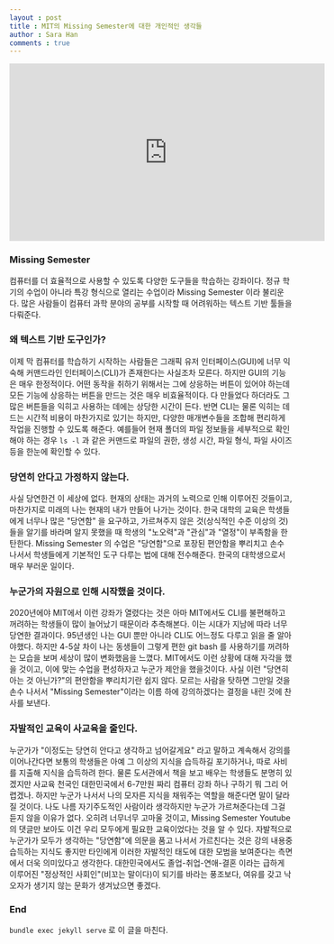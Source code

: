 ```yaml
---
layout : post
title : MIT의 Missing Semester에 대한 개인적인 생각들
author : Sara Han
comments : true
---
```


<center>
<iframe width="560" height="315" src="https://www.youtube.com/embed/videoseries?list=PLyzOVJj3bHQuloKGG59rS43e29ro7I57J" frameborder="0" allow="accelerometer; autoplay; encrypted-media; gyroscope; picture-in-picture" allowfullscreen></iframe>
</center>

### Missing Semester
컴퓨터를 더 효율적으로 사용할 수 있도록 다양한 도구들을 학습하는 강좌이다.
정규 학기의 수업이 아니라 특강 형식으로 열리는 수업이라 Missing Semester 이라 불리운다.
많은 사람들이 컴퓨터 과학 분야의 공부를 시작할 때 어려워하는 텍스트 기반 툴들을 다뤄준다.

### 왜 텍스트 기반 도구인가?
이제 막 컴퓨터를 학습하기 시작하는 사람들은 그래픽 유저 인터페이스(GUI)에 너무 익숙해
커맨드라인 인터페이스(CLI)가 존재한다는 사실조차 모른다. 하지만 GUI의 기능은 매우 한정적이다.
어떤 동작을 취하기 위해서는 그에 상응하는 버튼이 있어야 하는데 모든 기능에 상응하는 버튼을
만드는 것은 매우 비효율적이다. 다 만들었다 하더라도 그 많은 버튼들을 익히고 사용하는 데에는
상당한 시간이 든다. 반면 CLI는 물론 익히는 데 드는 시간적 비용이 마찬가지로 있기는 하지만,
다양한 매개변수들을 조합해 편리하게 작업을 진행할 수 있도록 해준다. 예를들어 현재 폴더의
파일 정보들을 세부적으로 확인해야 하는 경우 `ls -l` 과 같은 커맨드로 파일의 권한, 생성 시간,
파일 형식, 파일 사이즈등을 한눈에 확인할 수 있다.

### 당연히 안다고 가정하지 않는다.
사실 당연한건 이 세상에 없다. 현재의 상태는 과거의 노력으로 인해 이루어진 것들이고, 마찬가지로
미래의 나는 현재의 내가 만들어 나가는 것이다. 한국 대학의 교육은 학생들에게 너무나 많은 "당연함"
을 요구하고, 가르쳐주지 않은 것(상식적인 수준 이상의 것)들을 알기를 바라며 알지 못했을 때
학생의 "노오력"과 "관심"과 "열정"이 부족함을 한탄한다. Missing Semester 의 수업은 "당연함"으로
포장된 편안함을 뿌리치고 손수 나서서 학생들에게 기본적인 도구 다루는 법에 대해 전수해준다.
한국의 대학생으로서 매우 부러운 일이다.

### 누군가의 자원으로 인해 시작했을 것이다.
2020년에야 MIT에서 이런 강좌가 열렸다는 것은 아마 MIT에서도 CLI를 불편해하고 꺼려하는 학생들이
많이 늘어났기 때문이라 추측해본다. 이는 시대가 지남에 따라 너무 당연한 결과이다. 95년생인 나는
GUI 뿐만 아니라 CLI도 어느정도 다루고 읽을 줄 알아야했다. 하지만 4-5살 차이 나는 동생들이 그렇게
편한 git bash 를 사용하기를 꺼려하는 모습을 보며 세상이 많이 변화했음을 느꼈다.
MIT에서도 이런 상황에 대해 자각을 했을 것이고, 이에 맞는 수업을 편성하자고 누군가 제안을 했을것이다.
사실 이런 "당연히 아는 것 아닌가?"의 편안함을 뿌리치기란 쉽지 않다. 모르는 사람을 탓하면 그만일 것을
손수 나서서 "Missing Semester"이라는 이름 하에 강의하겠다는 결정을 내린 것에 찬사를 보낸다.

### 자발적인 교육이 사교육을 줄인다.
누군가가 "이정도는 당연히 안다고 생각하고 넘어갈게요" 라고 말하고 계속해서 강의를 이어나간다면
보통의 학생들은 아예 그 이상의 지식을 습득하길 포기하거나, 따로 사비를 지출해 지식을 습득하려 한다.
물론 도서관에서 책을 보고 배우는 학생들도 분명히 있겠지만 사교육 천국인 대한민국에서 6-7만원 짜리
컴퓨터 강좌 하나 구하기 뭐 그리 어렵겠나. 하지만 누군가 나서서 나의 모자른 지식을 채워주는 역할을 해준다면
말이 달라질 것이다. 나도 나름 자기주도적인 사람이라 생각하지만 누군가 가르쳐준다는데 그걸 듣지 않을 이유가 없다.
오히려 너무너무 고마울 것이고, Missing Semester Youtube 의 댓글만 보아도 이건 우리 모두에게 필요한
교육이었다는 것을 알 수 있다. 자발적으로 누군가가 모두가 생각하는 "당연함"에 의문을 품고 나서서
가르친다는 것은 강의 내용중 습득하는 지식도 좋지만 타인에게 이러한 자발적인 태도에 대한 모범을 보여준다는 측면에서
더욱 의미있다고 생각한다. 대한민국에서도 졸업-취업-연애-결혼 이라는 급하게 이루어진 "정상적인 사회인"(비꼬는 말이다)이
되기를 바라는 풍조보다, 여유를 갖고 낙오자가 생기지 않는 문화가 생겨났으면 좋겠다.

### End
`bundle exec jekyll serve` 로 이 글을 마친다.

